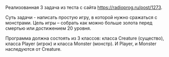 Реализованная 3 задача из теста с сайта https://radioprog.ru/post/1273. 

Суть задачи - написать простую игру, в которой нужно сражаться с монстрами. Цель игры – собрать как можно больше золота перед смертью или достижением 20 уровня.

Программа должна состоять из 3 классов: класса Creature (существо), класса Player (игрок) и класса Monster (монстр). И Player, и Monster наследуются от Creature.
